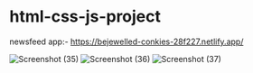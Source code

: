 # html-css-js-project
newsfeed app:- https://bejewelled-conkies-28f227.netlify.app/

![Screenshot (35)](https://user-images.githubusercontent.com/111452796/219267139-8c57931d-0f12-4c34-9484-1baf97d0e896.png)
![Screenshot (36)](https://user-images.githubusercontent.com/111452796/219267148-932e88b1-e68a-4cac-b2fd-791ceeabbe8b.png)
![Screenshot (37)](https://user-images.githubusercontent.com/111452796/219267154-68c1f831-0bee-4fcc-a687-95cd6a0eb9f0.png)
